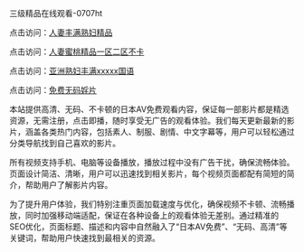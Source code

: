 三级精品在线观看-0707ht


点击访问：<a href="https://bered.pages.dev/">人妻丰满熟妇精品</a>

点击访问：<a href="https://rtj-3zo.pages.dev/">人妻蜜桃精品一区二区不卡</a>

点击访问：<a href="https://vassv.pages.dev/">亚洲熟妇丰满xxxxx国语</a>

点击访问：<a href="https://gfd-5xg.pages.dev/">免费无码婬片</a>

本站提供高清、无码、不卡顿的日本AV免费观看内容，保证每一部影片都是精选资源，无需注册，点击即播，随时享受无广告的观看体验。我们每天更新最新的影片，涵盖各类热门内容，包括素人、制服、剧情、中文字幕等，用户可以轻松通过分类导航找到自己喜欢的影片。

所有视频支持手机、电脑等设备播放，播放过程中没有广告干扰，确保流畅体验。页面设计简洁、清晰，用户可以迅速找到相关影片，每个视频页面都配有简短的简介，帮助用户了解影片内容。

为了提升用户体验，我们特别注重页面加载速度与优化，确保视频不卡顿、流畅播放，同时加强移动端适配，保证在各种设备上的观看体验无差别。通过精准的SEO优化，页面标题、描述和内容中自然融入了“日本AV免费”、“无码、高清”等关键词，帮助用户快速找到最相关的资源。

<span style="display:none;">[Canonical link](https://github.com/dangconsong20250707/dangconsong2 ）</span>
